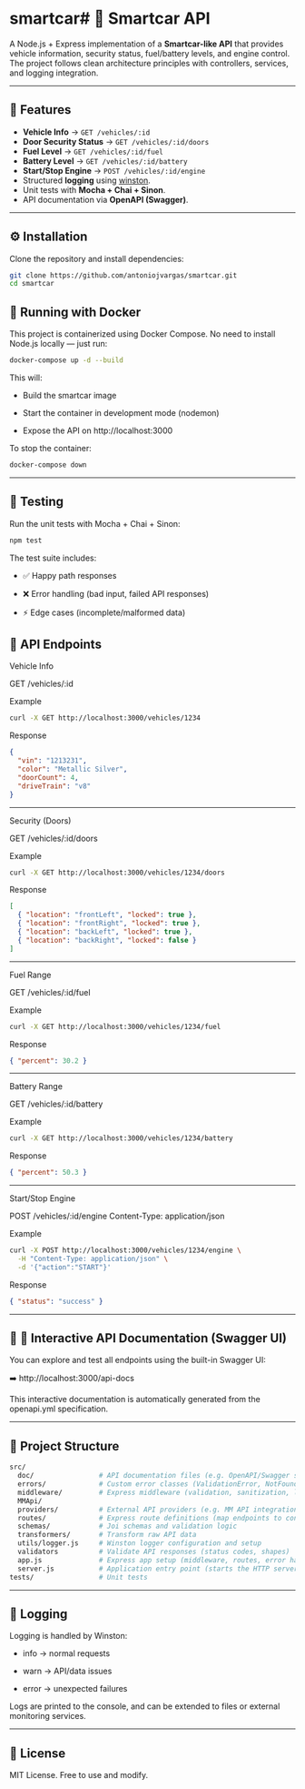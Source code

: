 # smartcar# 🚗 Smartcar API

A Node.js + Express implementation of a **Smartcar-like API** that provides vehicle information, security status, fuel/battery levels, and engine control.  
The project follows clean architecture principles with controllers, services, and logging integration.

---

## 📑 Features

- **Vehicle Info** → `GET /vehicles/:id`
- **Door Security Status** → `GET /vehicles/:id/doors`
- **Fuel Level** → `GET /vehicles/:id/fuel`
- **Battery Level** → `GET /vehicles/:id/battery`
- **Start/Stop Engine** → `POST /vehicles/:id/engine`
- Structured **logging** using [winston](https://github.com/winstonjs/winston).
- Unit tests with **Mocha + Chai + Sinon**.
- API documentation via **OpenAPI (Swagger)**.

---

## ⚙️ Installation

Clone the repository and install dependencies:

```bash
git clone https://github.com/antoniojvargas/smartcar.git
cd smartcar
```

## 🐳 Running with Docker

This project is containerized using Docker Compose.
No need to install Node.js locally — just run:

```bash
docker-compose up -d --build
```

This will:

- Build the smartcar image

- Start the container in development mode (nodemon)

- Expose the API on http://localhost:3000

To stop the container:

```bash
docker-compose down
```

---

## 🧪 Testing

Run the unit tests with Mocha + Chai + Sinon:

```bash
npm test
```

The test suite includes:

- ✅ Happy path responses

- ❌ Error handling (bad input, failed API responses)

- ⚡ Edge cases (incomplete/malformed data)

## 📘 API Endpoints

Vehicle Info

GET /vehicles/:id

Example

```bash
curl -X GET http://localhost:3000/vehicles/1234
```

Response

```json
{
  "vin": "1213231",
  "color": "Metallic Silver",
  "doorCount": 4,
  "driveTrain": "v8"
}
```

---

Security (Doors)

GET /vehicles/:id/doors

Example

```bash
curl -X GET http://localhost:3000/vehicles/1234/doors
```

Response

```json
[
  { "location": "frontLeft", "locked": true },
  { "location": "frontRight", "locked": true },
  { "location": "backLeft", "locked": true },
  { "location": "backRight", "locked": false }
]
```

---

Fuel Range

GET /vehicles/:id/fuel

Example

```bash
curl -X GET http://localhost:3000/vehicles/1234/fuel
```

Response

```json
{ "percent": 30.2 }
```

---

Battery Range

GET /vehicles/:id/battery

Example

```bash
curl -X GET http://localhost:3000/vehicles/1234/battery
```

Response

```json
{ "percent": 50.3 }
```

---

Start/Stop Engine

POST /vehicles/:id/engine
Content-Type: application/json

Example

```bash
curl -X POST http://localhost:3000/vehicles/1234/engine \
  -H "Content-Type: application/json" \
  -d '{"action":"START"}'
```

Response

```json
{ "status": "success" }
```

---

## 📖 📖 Interactive API Documentation (Swagger UI)

You can explore and test all endpoints using the built-in Swagger UI:

➡️ http://localhost:3000/api-docs

This interactive documentation is automatically generated from the openapi.yml specification.

---

## 📂 Project Structure

```bash
src/
  doc/                # API documentation files (e.g. OpenAPI/Swagger specs, markdown docs)
  errors/             # Custom error classes (ValidationError, NotFoundError, etc.)
  middleware/         # Express middleware (validation, sanitization, logging, etc.)
  MMApi/
  providers/          # External API providers (e.g. MM API integration layer)
  routes/             # Express route definitions (map endpoints to controllers)
  schemas/            # Joi schemas and validation logic
  transformers/       # Transform raw API data
  utils/logger.js     # Winston logger configuration and setup
  validators          # Validate API responses (status codes, shapes)
  app.js              # Express app setup (middleware, routes, error handling)
  server.js           # Application entry point (starts the HTTP server)
tests/                # Unit tests
```

---

## 📝 Logging

Logging is handled by Winston:

- info → normal requests

- warn → API/data issues

- error → unexpected failures

Logs are printed to the console, and can be extended to files or external monitoring services.

---

## 📜 License

MIT License. Free to use and modify.
